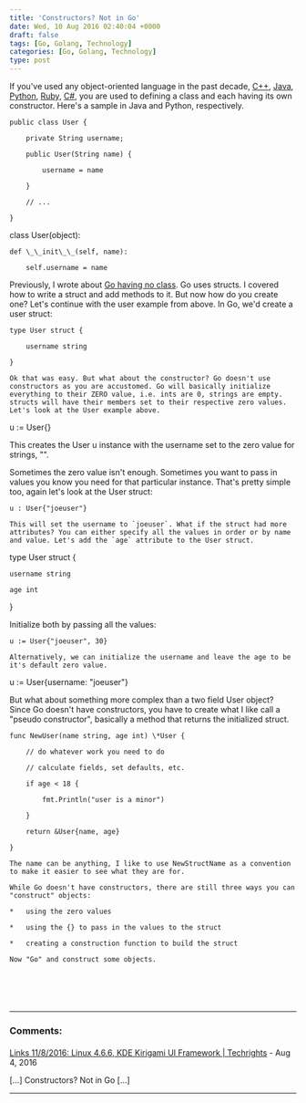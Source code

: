 ```yaml
---
title: 'Constructors? Not in Go'
date: Wed, 10 Aug 2016 02:40:04 +0000
draft: false
tags: [Go, Golang, Technology]
categories: [Go, Golang, Technology]
type: post
---
```


If you've used any object-oriented language in the past decade, [C++](https://en.wikipedia.org/wiki/C%2B%2B), [Java](https://en.wikipedia.org/wiki/Java_(programming_language)), [Python](https://en.wikipedia.org/wiki/Python_(programming_language)), [Ruby](https://en.wikipedia.org/wiki/Ruby_(programming_language)), [C#](https://en.wikipedia.org/wiki/C_Sharp_(programming_language)), you are used to defining a class and each having its own constructor. Here's a sample in Java and Python, respectively.

```
public class User {

    private String username;

    public User(String name) {

        username = name

    }

    // ...

}

```
class User(object):

    def \_\_init\_\_(self, name):

        self.username = name

Previously, I wrote about [Go having no class](https://zeusville.wordpress.com/2016/06/03/go-has-no-class/). Go uses structs. I covered how to write a struct and add methods to it. But now how do you create one? Let's continue with the user example from above. In Go, we'd create a user struct:

```
type User struct {

    username string

}

Ok that was easy. But what about the constructor? Go doesn't use constructors as you are accustomed. Go will basically initialize everything to their ZERO value, i.e. ints are 0, strings are empty. structs will have their members set to their respective zero values. Let's look at the User example above.

```
u := User{}

This creates the User u instance with the username set to the zero value for strings, "".

Sometimes the zero value isn't enough. Sometimes you want to pass in values you know you need for that particular instance. That's pretty simple too, again let's look at the User struct:

```
u : User{"joeuser"}

This will set the username to `joeuser`. What if the struct had more attributes? You can either specify all the values in order or by name and value. Let's add the `age` attribute to the User struct.

```
type User struct {

    username string

    age int

}

Initialize both by passing all the values:

```
u := User{"joeuser", 30}

Alternatively, we can initialize the username and leave the age to be it's default zero value.

```
u := User{username: "joeuser"}

But what about something more complex than a two field User object? Since Go doesn't have constructors, you have to create what I like call a "pseudo constructor", basically a method that returns the initialized struct.

```
func NewUser(name string, age int) \*User {

    // do whatever work you need to do

    // calculate fields, set defaults, etc.

    if age < 18 {

        fmt.Println("user is a minor")

    }

    return &User{name, age}

}

The name can be anything, I like to use NewStructName as a convention to make it easier to see what they are for.

While Go doesn't have constructors, there are still three ways you can "construct" objects:

*   using the zero values

*   using the {} to pass in the values to the struct

*   creating a construction function to build the struct

Now "Go" and construct some objects.


```
```
```
```
```
```
```
```
```
---
### Comments:
####
[Links 11/8/2016: Linux 4.6.6, KDE Kirigami UI Framework | Techrights](http://techrights.org/2016/08/11/kde-kirigami-ui-framework/ "") - <time datetime="2016-08-11 07:14:49">Aug 4, 2016</time>

\[…\] Constructors? Not in Go \[…\]
<hr />
